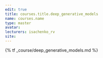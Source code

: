 ```yaml
---
edit: true
title: courses.title.deep_generative_models
name: courses.name
type: master
avatar:
lecturers: isachenko_rv
site: 
---
```


{% tf _course/deep_generative_models.md %}
